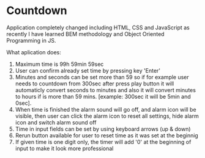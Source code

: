 # Countdown
Application completely changed including HTML, CSS and JavaScript as recently I have learned BEM methodology and Object Oriented Programming in JS.

What aplication does:
1. Maximum time is 99h 59min 59sec
2. User can confirm already set time by pressing key 'Enter'
3. Minutes and seconds can be set more than 59 so if for example user needs to countdown from 300sec after press play button it will automaticly convert seconds to minutes and also it will convert minutes to hours if is more than 59 mins. [example: 300sec it will be 5min and 0sec].
4. When time is finished the alarm sound will go off, and alarm icon will be visible, then user can click the alarm icon to reset all settings, hide alarm icon and switch alarm sound off
5. Time in input fields can be set by using keyboard arrows (up & down)
6. Rerun button available for user to reset time as it was set at the beginnig
7. If given time is one digit only, the timer will add '0' at the beginning of input to make it look more professional
